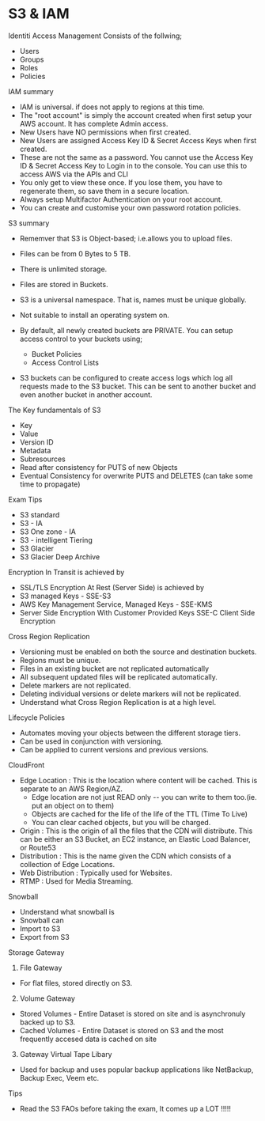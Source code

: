 # S3 & IAM

Identiti Access Management Consists of the follwing;
 - Users
 - Groups
 - Roles
 - Policies


IAM summary

 - IAM is universal. if does not apply to regions at this time.
  - The "root account" is simply the account created when first setup your AWS account. It has complete Admin access.
  - New Users have NO permissions when first created.
  - New Users are assigned Access Key ID & Secret Access Keys when first created.
  - These are not the same as a password. You cannot use the Access Key ID & Secret Access Key to Login in to the console. You can use this to access AWS via the APIs and CLI
  - You only get to view these once. If you lose them, you have to regenerate them, so save them in a secure location.
  - Always setup Multifactor Authentication on your root account.
  - You can create and customise your own password rotation policies.

S3 summary
 - Rememver that S3 is Object-based; i.e.allows you to upload files.
 - Files can be from 0 Bytes to 5 TB.
 - There is unlimited storage.
 - Files are stored in Buckets.
 - S3 is a universal namespace. That is, names must be unique globally.

 - Not suitable to install an operating system on.
 - By default, all newly created buckets are PRIVATE. You can setup access control to your buckets using;
    - Bucket Policies
    - Access Control Lists
 - S3 buckets can be configured to create access logs which log all requests made to the S3 bucket. This can be sent to another bucket and even another bucket in another account.

 The Key fundamentals of S3 
  - Key
  - Value
  - Version ID
  - Metadata
  - Subresources
  - Read after consistency for PUTS of new Objects
  - Eventual Consistency for overwrite PUTS and DELETES (can take some time to propagate)

Exam Tips
 - S3 standard
 - S3 - IA
 - S3 One zone - IA
 - S3 - intelligent Tiering
 - S3 Glacier
 - S3 Glacier Deep Archive

Encryption In Transit is achieved by
 - SSL/TLS
Encryption At Rest (Server Side) is achieved by
 - S3 managed Keys - SSE-S3
 - AWS Key Management Service, Managed Keys - SSE-KMS
 - Server Side Encryption With Customer Provided Keys SSE-C
Client Side Encryption
 
Cross Region Replication
 - Versioning must be enabled on both the source and destination buckets.
 - Regions must be unique.
 - Files in an existing bucket are not replicated automatically
 - All subsequent updated files will be replicated automatically.
 - Delete markers are not replicated.
 - Deleting individual versions or delete markers will not be replicated.
 - Understand what Cross Region Replication is at a high level.
 
Lifecycle Policies
 - Automates moving your objects between the different storage tiers.
 - Can be used in conjunction with versioning.
 - Can be applied to current versions and previous versions.

 
CloudFront 
 - Edge Location : This is the location where content will be cached. This is separate to an AWS Region/AZ.
   - Edge location are not just READ only -- you can write to them too.(ie. put an object on to them) 
   - Objects are cached for the life of the life of the TTL (Time To Live)
   - You can clear cached objects, but you will be charged.
 - Origin : This is the origin of all the files that the CDN will distribute. This can be either an S3 Bucket, an EC2 instance, an Elastic Load Balancer, or Route53
 - Distribution : This is the name given the CDN which consists of a collection of Edge Locations.
 - Web Distribution : Typically used for Websites.
 - RTMP : Used for Media Streaming.

Snowball
 - Understand what snowball is
 - Snowball can
 - Import to S3
 - Export from S3

Storage Gateway
 1. File Gateway
   - For flat files, stored directly on S3.
 2. Volume Gateway 
   - Stored Volumes - Entire Dataset is stored on site and is asynchronuly backed up to S3.
   - Cached Volumes - Entire Dataset is stored on S3 and the most frequently accesed data is cached on site
 3. Gateway Virtual Tape Libary
   - Used for backup and uses popular backup applications like NetBackup, Backup Exec, Veem etc.
   
Tips
 * Read the S3 FAOs before taking the exam, It comes up a LOT !!!!!